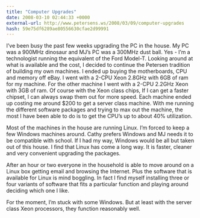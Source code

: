 ```yaml
---
title: "Computer Upgrades"
date: 2008-03-10 02:44:33 +0000
external-url: http://www.petersens.ws/2008/03/09/computer-upgrades
hash: 59e75df6289ae80556630cfae2d99991
---
```


I’ve been busy the past few weeks upgrading the PC in the house.  My PC was a 900MHz dinosaur and MJ’s PC was a 300MHz dust ball.  Yes - I’m a technologist running the equivalent of the Ford Model-T.   Looking around at what is available and the cost, I decided to continue the Petersen tradition of building my own machines.  I ended up buying the motherboards, CPU and memory off eBay.  I went with a 2-CPU Xeon 2.8GHz with 6GB of ram for my machine.  For the other machine I went with a 2-CPU 2.2GHz Xeon with 3GB of ram.  Of course with the Xeon class chips, If I can get a faster chipset, I can always swap them out for more speed.  Each machine ended up costing me around $200 to get a server class machine.  With me running the different software packages and trying to max out the machine, the most I have been able to do is to get the CPU’s up to about 40% utilization.

Most of the machines in the house are running Linux.  I’m forced to keep a few Windows machines around.  Cathy prefers Windows and MJ needs it to be compatible with school.  If I had my way, Windows would be all but taken out of this house.   I find that Linux has come a long way.  It is faster, cleaner and very convenient upgrading the packages.

After an hour or two everyone in the household is able to move around on a Linux box getting email and browsing the Internet.  Plus the software that is available for Linux is mind boggling.  In fact I find myself installing three or four variants of software that fits a particular function and playing around deciding which one I like.

For the moment, I’m stuck with some Windows.  But at least with the server class Xeon processors, they function reasonably well.

